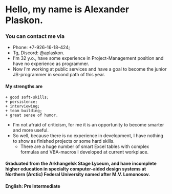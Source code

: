 # Hello, my name is Alexander Plaskon.
### You can contact me via 
 * Phone: +7-926-16-18-424;
 * Tg, Discord: @aplaskon.
* I'm 32 y.o., have some experience in Project-Management position and have no experience as programmer. 
* Now I'm working at public services and have a goal to become the junior JS-programmer in second path of this year. 
#### My strengths are 
    + good soft-skills;
    + persistence; 
    + interviewing; 
    + team building;
    + great sense of humor. 
* I'm not afraid of criticism, for me it is an opportunity to become smarter and more useful.
* So well, because there is no experience in development, I have nothing to show as finished projects or some hard skills.
    + There are a huge number of smart Excel tables with complex formulas and VBA-macros I developed at current workplace.
#### Graduated from the Arkhangelsk Stage Lyceum, and have incomplete higher education in specialty computer-aided design systems at Northern (Arctic) Federal University named after M.V. Lomonosov.
#### English: Pre Intermediate